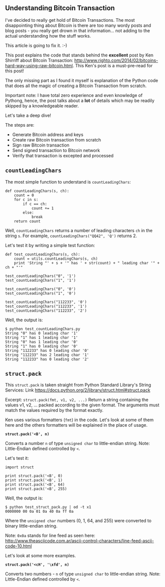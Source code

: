 Understanding Bitcoin Transaction
---------------------------------

I've decided to really get hold of Bitcoin Transactions.
The most disappointing thing about Bitcoin is there are too many wordy posts
and blog posts - you really get drown in that information... not adding to
the actual understanding how the stuff works.

This article is going to fix it.  :-)

This post explains the code that stands behind the **excellent** post by
Ken Shirriff about Bitcoin Transaction:
http://www.righto.com/2014/02/bitcoins-hard-way-using-raw-bitcoin.html.
This Ken's post is a must-pre-read for this post!

The only missing part as I found it myself is explanation of the Python code
that does all the magic of creating a Bitcoin Transaction from scratch.

Important note: I have total zero experience and even knowledge of Pythong,
hence, the post talks about a **lot** of details which may be readily skipped
by a knowledgeable reader.

Let's take a deep dive!

The steps are:
 - Generate Bitcoin address and keys
 - Create raw Bitcoin transaction from scratch
 - Sign raw Bitcoin transaction
 - Send signed transaction to Bitcoin network
 - Verify that transaction is excepted and processed


`countLeadingChars`
------------------

The most simple function to understand is `countLeadingChars`:
```
def countLeadingChars(s, ch):
    count = 0
    for c in s:
        if c == ch:
            count += 1
        else:
            break
    return count
```

Well, `countLeadingChars` returns a number of leading characters `ch`
in the string `s`. For example, `countLeadingChars("QQ42", 'Q')` returns 2.

Let's test it by writing a simple test function:

```
def test_countLeadingChars(s, ch):
	count = utils.countLeadingChars(s, ch)
	print 'String "' + s + '" has ' + str(count) + " leading char '" + ch + "'"

test_countLeadingChars("0", '1')
test_countLeadingChars("1", '1')

test_countLeadingChars("0", '0')
test_countLeadingChars("1", '0')

test_countLeadingChars("112233", '0')
test_countLeadingChars("112233", '1')
test_countLeadingChars("112233", '2')
```

Well, the output is:
```
$ python test_countLeadingChars.py
String "0" has 0 leading char '1'
String "1" has 1 leading char '1'
String "0" has 1 leading char '0'
String "1" has 0 leading char '0'
String "112233" has 0 leading char '0'
String "112233" has 2 leading char '1'
String "112233" has 0 leading char '2'
```

`struct.pack`
------------
This `struct.pack` is taken straight from Python Standard Library's
String Services:
Link https://docs.python.org/2/library/struct.html#struct.pack

Excerpt:
`struct.pack(fmt, v1, v2, ...)`
Return a string containing the values v1, v2, ... packed according to the given format. The arguments must match the values required by the format exactly.

Ken uses various formatters (`fmt`) in the code. Let's look at some of them here
and the others formatters will be explained in the place of usage.

**`struct.pack('<B', n)`**

Converts a number `n` of type `unsigned char` to little-endian string.
Note: Little-Endian defined controlled by `<`.

Let's test it:
```
import struct

print struct.pack('<B', 0)
print struct.pack('<B', 1)
print struct.pack('<B', 64)
print struct.pack('<B', 255)
```

Well, the output is:
```
$ python test_struct_pack.py | od -t x1
0000000 00 0a 01 0a 40 0a ff 0a
```
Where the `unsigned char` numbers (0, 1, 64, and 255) were converted to binary little-endian string.

Note: `0x0a` stands for line feed as seen here:
http://www.theasciicode.com.ar/ascii-control-characters/line-feed-ascii-code-10.html

Let's look at some more examples.

**`struct.pack('<cH', '\xfd', n)`**

Converts two numbers - `n` of type `unsigned char` to little-endian string.
Note: Little-Endian defined controlled by `<`.




